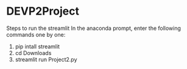 # DEVP2Project

Steps to run the streamlit
In the anaconda prompt, enter the following commands one by one:
1. pip intall streamlit
2. cd Downloads
3. streamlit run Project2.py
